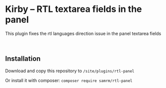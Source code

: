 # Kirby – RTL textarea fields in the panel

This plugin fixes the rtl languages direction issue in the panel textarea fields

<br/>

## Installation

Download and copy this repository to `/site/plugins/rtl-panel`

Or install it with composer: `composer require samrm/rtl-panel`
